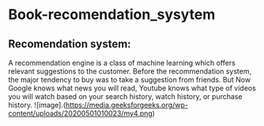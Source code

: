 # Book-recomendation_sysytem

## Recomendation system:
A recommendation engine is a class of machine learning which offers relevant suggestions to the customer.  Before the recommendation system, the major tendency to buy was to take a suggestion from friends. But Now Google knows what news you will read, Youtube knows what type of videos you will watch based on your search history, watch history, or purchase history.
![image].(https://media.geeksforgeeks.org/wp-content/uploads/20200501010023/my4.png)
